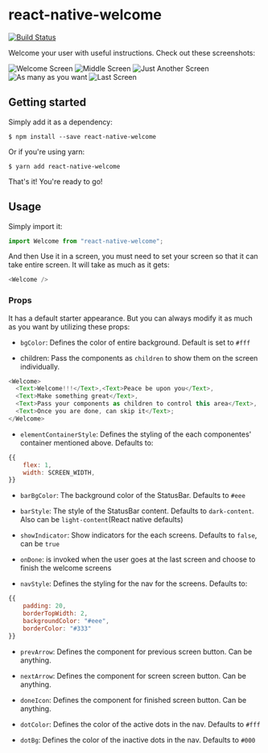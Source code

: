 # react-native-welcome

[![Build Status](https://travis-ci.com/zonayedpca/react-native-welcome.svg?token=LXmMpgxtChnPA2Z3yHVr&branch=master)](https://travis-ci.com/zonayedpca/react-native-welcome)

Welcome your user with useful instructions. Check out these screenshots:

![Welcome Screen](https://user-images.githubusercontent.com/18544717/67630621-a9e80b00-f8b0-11e9-8ac6-79a78604aee0.jpg) ![Middle Screen](https://user-images.githubusercontent.com/18544717/67630623-a9e80b00-f8b0-11e9-8c01-2369dfe37f60.jpg) ![Just Another Screen](https://user-images.githubusercontent.com/18544717/67630624-a9e80b00-f8b0-11e9-9588-6cf2aa2b3b61.jpg) ![As many as you want](https://user-images.githubusercontent.com/18544717/67630625-aa80a180-f8b0-11e9-81c0-fafd81d2f7f8.jpg) ![Last Screen](https://user-images.githubusercontent.com/18544717/67630626-aa80a180-f8b0-11e9-9a3e-13ddd4aeda3b.jpg)

## Getting started

Simply add it as a dependency:

`$ npm install --save react-native-welcome`

Or if you're using yarn:

`$ yarn add react-native-welcome`

That's it! You're ready to go!

## Usage

Simply import it:

```javascript
import Welcome from "react-native-welcome";
```

And then Use it in a screen, you must need to set your screen so that it can take entire screen. It will take as much as it gets:

```javascript
<Welcome />
```

### Props

It has a default starter appearance. But you can always modify it as much as you want by utilizing these props:

- `bgColor`: Defines the color of entire background. Default is set to `#fff`

- children: Pass the components as `children` to show them on the screen individually.

```javascript
<Welcome>
  <Text>Welcome!!!</Text>,<Text>Peace be upon you</Text>,
  <Text>Make something great</Text>,
  <Text>Pass your components as children to control this area</Text>,
  <Text>Once you are done, can skip it</Text>;
</Welcome>
```

- `elementContainerStyle`: Defines the styling of the each componentes' container mentioned above. Defaults to:

```javascript
{{
    flex: 1,
    width: SCREEN_WIDTH,
}}
```

- `barBgColor`: The background color of the StatusBar. Defaults to `#eee`

- `barStyle`: The style of the StatusBar content. Defaults to `dark-content`. Also can be `light-content`(React native defaults)

- `showIndicator`: Show indicators for the each screens. Defaults to `false`, can be `true`

- `onDone`: is invoked when the user goes at the last screen and choose to finish the welcome screens

- `navStyle`: Defines the styling for the nav for the screens. Defaults to:

```javascript
{{
    padding: 20,
    borderTopWidth: 2,
    backgroundColor: "#eee",
    borderColor: "#333"
}}
```

- `prevArrow`: Defines the component for previous screen button. Can be anything.

- `nextArrow`: Defines the component for screen screen button. Can be anything.

- `doneIcon`: Defines the component for finished screen button. Can be anything.

- `dotColor`: Defines the color of the active dots in the nav. Defaults to `#fff`

- `dotBg`: Defines the color of the inactive dots in the nav. Defaults to `#000`
